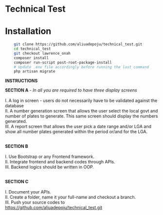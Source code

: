 # Technical Test

# Installation
```bash
    git clone https://github.com/aliuadepoju/technical_test.git
    cd technical_test
    git checkout lawrence_onah
    composer install
    composer run-script post-root-package-install
    # Update .env file accordingly before running the last command
    php artisan migrate
```

**INSTRUCTIONS**

**SECTION A** - *In all you are required to have three display screens*<br/><br/>
I. A log in screen - users do not necessarily have to be validated against the
database<br/>
II. A number generation screen that allows the user select the local govt and
number of plates to generate. This same screen should display the numbers
generated.<br/>
III. A report screen that allows the user pick a date range and/or LGA and
show all number plates generated within the period or/and for the LGA.<br/><br/>

**SECTION B**<br/><br/>
I. Use  Bootstrap or any Frontend  framework.<br/>
II.  Integrate frontend and backend codes through APIs.<br/>
III. Backend logics should be written in OOP.<br/><br/>

**SECTION C**<br/><br/>
I. Document your APIs.<br/>
II. Create a folder, name it your full-name and checkout a branch.  <br/>
III. Push your source codes to https://github.com/aliuadepoju/technical_test.git
